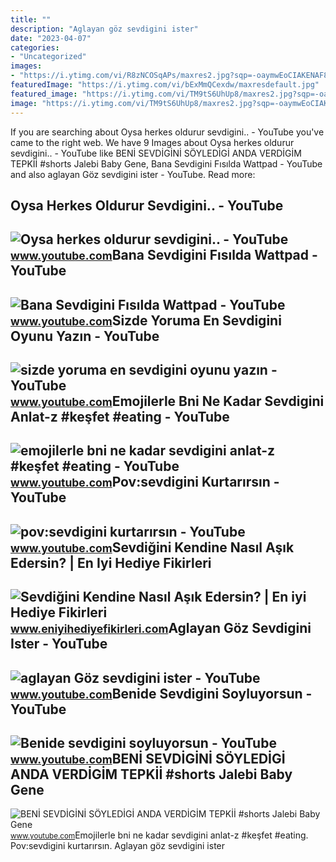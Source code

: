 ```yaml
---
title: ""
description: "Aglayan göz sevdigini ister"
date: "2023-04-07"
categories:
- "Uncategorized"
images:
- "https://i.ytimg.com/vi/R8zNCOSqAPs/maxres2.jpg?sqp=-oaymwEoCIAKENAF8quKqQMcGADwAQH4Ac4FgAKACooCDAgAEAEYaCBoKGgwDw==&amp;rs=AOn4CLCqwF2Gy0FQw95imTC5WKWE5CLrSQ"
featuredImage: "https://i.ytimg.com/vi/bExMmQCexdw/maxresdefault.jpg"
featured_image: "https://i.ytimg.com/vi/TM9tS6UhUp8/maxres2.jpg?sqp=-oaymwEoCIAKENAF8quKqQMcGADwAQH4Ac4FgAKACooCDAgAEAEYZSBPKEEwDw==&amp;rs=AOn4CLBZdFiR5wWEfVc7sQH8S-2Q5Ggg2g"
image: "https://i.ytimg.com/vi/TM9tS6UhUp8/maxres2.jpg?sqp=-oaymwEoCIAKENAF8quKqQMcGADwAQH4Ac4FgAKACooCDAgAEAEYZSBPKEEwDw==&amp;rs=AOn4CLBZdFiR5wWEfVc7sQH8S-2Q5Ggg2g"
---
```


If you are searching about Oysa herkes oldurur sevdigini.. - YouTube you've came to the right web. We have 9 Images about Oysa herkes oldurur sevdigini.. - YouTube like BENİ SEVDİGİNİ SÖYLEDİGİ ANDA VERDİGİM TEPKİİ #shorts Jalebi Baby Gene, Bana Sevdigini Fısılda Wattpad - YouTube and also aglayan Göz sevdigini ister - YouTube. Read more:

Oysa Herkes Oldurur Sevdigini.. - YouTube
-----------------------------------------

 ![Oysa herkes oldurur sevdigini.. - YouTube](https://i.ytimg.com/vi/bExMmQCexdw/maxresdefault.jpg) <small>www.youtube.com</small>Bana Sevdigini Fısılda Wattpad - YouTube
----------------------------------------

 ![Bana Sevdigini Fısılda Wattpad - YouTube](https://i.ytimg.com/vi/9uOShx--Ulk/maxresdefault.jpg?sqp=-oaymwEmCIAKENAF8quKqQMa8AEB-AGkA4AC0AWKAgwIABABGGUgYChNMA8=&rs=AOn4CLCQr23xvkIQ6D_NjbsW4WI-zAOVkw) <small>www.youtube.com</small>Sizde Yoruma En Sevdigini Oyunu Yazın - YouTube
-----------------------------------------------

 ![sizde yoruma en sevdigini oyunu yazın - YouTube](https://i.ytimg.com/vi/R8zNCOSqAPs/maxres2.jpg?sqp=-oaymwEoCIAKENAF8quKqQMcGADwAQH4Ac4FgAKACooCDAgAEAEYaCBoKGgwDw==&rs=AOn4CLCqwF2Gy0FQw95imTC5WKWE5CLrSQ) <small>www.youtube.com</small>Emojilerle Bni Ne Kadar Sevdigini Anlat-z #keşfet #eating - YouTube
-------------------------------------------------------------------

 ![emojilerle bni ne kadar sevdigini anlat-z #keşfet #eating - YouTube](https://i.ytimg.com/vi/TM9tS6UhUp8/maxres2.jpg?sqp=-oaymwEoCIAKENAF8quKqQMcGADwAQH4Ac4FgAKACooCDAgAEAEYZSBPKEEwDw==&rs=AOn4CLBZdFiR5wWEfVc7sQH8S-2Q5Ggg2g) <small>www.youtube.com</small>Pov:sevdigini Kurtarırsın - YouTube
-----------------------------------

 ![pov:sevdigini kurtarırsın - YouTube](https://i.ytimg.com/vi/4anFt5IRu9s/maxresdefault.jpg?sqp=-oaymwEmCIAKENAF8quKqQMa8AEB-AH-CYAC0AWKAgwIABABGGUgXihQMA8=&rs=AOn4CLCCCH1yfoQ4qbyY4_mBt-32xF2TKw) <small>www.youtube.com</small>Sevdiğini Kendine Nasıl Aşık Edersin? | En Iyi Hediye Fikirleri
---------------------------------------------------------------

 ![Sevdiğini Kendine Nasıl Aşık Edersin? | En iyi Hediye Fikirleri](https://3.bp.blogspot.com/-45X_CMjNChs/W9wyh5jO5nI/AAAAAAAAbcw/Na65qv9dvQw0dRc5pc3FKh_dB7NoD8g-gCLcBGAs/w1200-h630-p-k-no-nu/sevdigini_kendine_asik_etme_1.jpg) <small>www.eniyihediyefikirleri.com</small>Aglayan Göz Sevdigini Ister - YouTube
-------------------------------------

 ![aglayan Göz sevdigini ister - YouTube](https://i.ytimg.com/vi/nwvuAgcJH3g/maxres2.jpg?sqp=-oaymwEoCIAKENAF8quKqQMcGADwAQH4AZQDgALQBYoCDAgAEAEYZSBcKFAwDw==&rs=AOn4CLBOdW5FRzlfQD5g6ziVAIgB_OmwTA) <small>www.youtube.com</small>Benide Sevdigini Soyluyorsun - YouTube
--------------------------------------

 ![Benide sevdigini soyluyorsun - YouTube](https://i.ytimg.com/vi/IT25I81jSNM/hq2.jpg?sqp=-oaymwEoCOADEOgC8quKqQMcGADwAQH4Ad4DgALgA4oCDAgAEAEYZSBRKEAwDw==&rs=AOn4CLBBDsOwXPUToQmHgrLXzg9zxEcm5g) <small>www.youtube.com</small>BENİ SEVDİGİNİ SÖYLEDİGİ ANDA VERDİGİM TEPKİİ #shorts Jalebi Baby Gene
----------------------------------------------------------------------

 ![BENİ SEVDİGİNİ SÖYLEDİGİ ANDA VERDİGİM TEPKİİ #shorts Jalebi Baby Gene](https://i.ytimg.com/vi/tuCeAV-f1jI/maxres2.jpg?sqp=-oaymwEoCIAKENAF8quKqQMcGADwAQH4AYwCgALgA4oCDAgAEAEYciBOKD8wDw==&rs=AOn4CLApaVjxdtKpzmg7g36Po5RHllV4mg) <small>www.youtube.com</small>Emojilerle bni ne kadar sevdigini anlat-z #keşfet #eating. Pov:sevdigini kurtarırsın. Aglayan göz sevdigini ister

